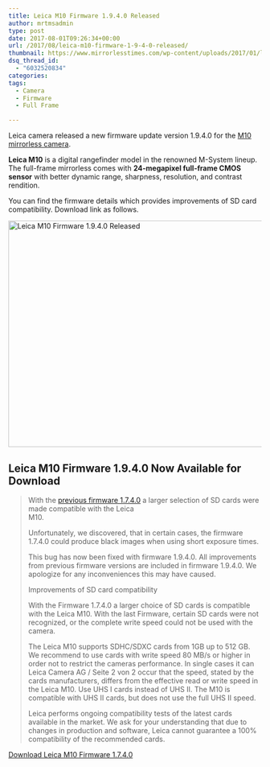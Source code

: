 ```yaml
---
title: Leica M10 Firmware 1.9.4.0 Released
author: mrtmsadmin
type: post
date: 2017-08-01T09:26:34+00:00
url: /2017/08/leica-m10-firmware-1-9-4-0-released/
thumbnail: https://www.mirrorlesstimes.com/wp-content/uploads/2017/01/leica-m10-feature.jpg
dsq_thread_id:
  - "6032520834"
categories:
tags:
  - Camera
  - Firmware
  - Full Frame

---
```

Leica camera released a new firmware update version 1.9.4.0 for the <a href="https://www.mirrorlesstimes.com/2017/01/leica-m10/" target="_blank" rel="noopener">M10 mirrorless camera</a>.

**Leica M10** is a digital rangefinder model in the renowned M-System lineup. The full-frame mirrorless comes with **24-megapixel full-frame CMOS sensor** with better dynamic range, sharpness, resolution, and contrast rendition.

You can find the firmware details which provides improvements of SD card compatibility. Download link as follows.<!--more-->

[<img class="aligncenter wp-image-921 size-full" title="Leica M10 Firmware 1.9.4.0 Released" src="https://i1.wp.com/www.mirrorlesstimes.com/wp-content/uploads/2017/01/leica-m10-front.jpg?resize=600%2C450&#038;ssl=1" alt="Leica M10 Firmware 1.9.4.0 Released" width="600" height="450" srcset="https://i1.wp.com/www.mirrorlesstimes.com/wp-content/uploads/2017/01/leica-m10-front.jpg?w=1199&ssl=1 1199w, https://i1.wp.com/www.mirrorlesstimes.com/wp-content/uploads/2017/01/leica-m10-front.jpg?resize=300%2C225&ssl=1 300w, https://i1.wp.com/www.mirrorlesstimes.com/wp-content/uploads/2017/01/leica-m10-front.jpg?resize=768%2C576&ssl=1 768w, https://i1.wp.com/www.mirrorlesstimes.com/wp-content/uploads/2017/01/leica-m10-front.jpg?resize=1024%2C769&ssl=1 1024w" sizes="(max-width: 600px) 100vw, 600px" data-recalc-dims="1" />][1]

## Leica M10 Firmware 1.9.4.0 Now Available for Download

> With the [previous firmware 1.7.4.0][2] a larger selection of SD cards were made compatible with the Leica  
> M10.
> 
> Unfortunately, we discovered, that in certain cases, the firmware 1.7.4.0 could produce black images when using short exposure times.
> 
> This bug has now been fixed with firmware 1.9.4.0. All improvements from previous firmware versions are included in firmware 1.9.4.0. We apologize for any inconveniences this may have caused.
> 
> Improvements of SD card compatibility
> 
> With the Firmware 1.7.4.0 a larger choice of SD cards is compatible with the Leica M10. With the last Firmware, certain SD cards were not recognized, or the complete write speed could not be used with the camera.
> 
> The Leica M10 supports SDHC/SDXC cards from 1GB up to 512 GB. We recommend to use cards with write speed 80 MB/s or higher in order not to restrict the cameras performance. In single cases it can Leica Camera AG / Seite 2 von 2 occur that the speed, stated by the cards manufacturers, differs from the effective read or write speed in the Leica M10. Use UHS I cards instead of UHS II. The M10 is compatible with UHS II cards, but does not use the full UHS II speed.
> 
> Leica performs ongoing compatibility tests of the latest cards available in the market. We ask for your understanding that due to changes in production and software, Leica cannot guarantee a 100% compatibility of the recommended cards.

<a href="https://us.leica-camera.com/Service-Support/Support/Downloads?category=93710&subcategory=139034&type=108942&language=all" rel="nofollow">Download Leica M10 Firmware 1.7.4.0</a>

 [1]: https://i1.wp.com/www.mirrorlesstimes.com/wp-content/uploads/2017/01/leica-m10-front.jpg?ssl=1
 [2]: https://www.dailycameranews.com/2017/06/leica-m10-firmware-update-1-7-4-0-released/